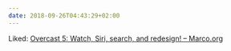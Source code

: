 ```yaml
---
date: 2018-09-26T04:43:29+02:00
---
```


Liked: [Overcast 5: Watch, Siri, search, and redesign! – Marco.org](https://marco.org/2018/09/17/overcast5)